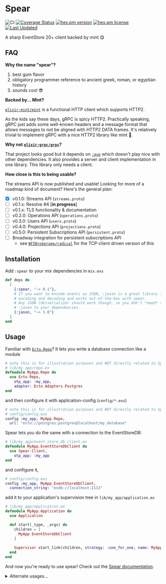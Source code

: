 # Spear

![CI](https://github.com/NFIBrokerage/spear/workflows/CI/badge.svg)
[![Coverage Status](https://coveralls.io/repos/github/NFIBrokerage/spear/badge.svg)](https://coveralls.io/github/NFIBrokerage/spear)
[![hex.pm version](https://img.shields.io/hexpm/v/spear.svg)](https://hex.pm/packages/spear)
[![hex.pm license](https://img.shields.io/hexpm/l/spear.svg)](https://github.com/NFIBrokerage/spear/blob/master/LICENSE)
[![Last Updated](https://img.shields.io/github/last-commit/NFIBrokerage/spear.svg)](https://github.com/NFIBrokerage/spear/commits/main)

A sharp EventStore 20+ client backed by mint :yum:

## FAQ

**Why the name "spear"?**

1. best gum flavor
1. obligatory programmer reference to ancient greek, roman, or egyptian history
1. sounds cool :sunglasses:

**Backed by... Mint?**

[`elixir-mint/mint`](https://github.com/elixir-mint/mint) is a functional
HTTP client which supports HTTP2.

As the kids say these days, gRPC is spicy HTTP2. Practically speaking,
gRPC just adds some well-known headers and a message format that allows
messages to not be aligned with HTTP2 DATA frames.  It's relatively trivial
to implement gRPC with a nice HTTP2 library like mint :slightly_smiling_face:.

**Why not [`elixir-grpc/grpc`](https://github.com/elixir-grpc/grpc)?**

That project looks good but it depends on
[`:gun`](https://github.com/ninenines/gun) which doesn't play nice with
other dependencies. It also provides a server and client implementation in
one library. This library only needs a client.

<!--

Wanted to keep this #shade out of the online+viewable readme:

Also the code hygiene is... questionable 🤔
https://github.com/elixir-grpc/grpc/blob/eff8a8828d27ddd7f63a3c1dd5aae86246df215e/lib/grpc/adapter/gun.ex#L170-L262

-->

**How close is this to being usable?**

The streams API is now published and usable! Looking for more of a roadmap
kind of document? Here's the general plan:

- [x] v0.1.0: Streams API (`streams.proto`)
- [ ] v0.1.x: Resolve #4 [**in progress**]
- [ ] v0.1.x: TLS functionality & documentation
- [ ] v0.2.0: Operations API (`operations.proto`)
- [ ] v0.3.0: Users API (`users.proto`)
- [ ] v0.4.0: Projections API (`projections.proto`)
- [ ] v0.5.0: Persistent Subscriptions API (`persistent.proto`)
- [ ] Broadway integration for persistent subscriptions API
    - see [`NFIBrokerage/radical`](https://github.com/NFIBrokerage/radical) for the TCP-client driven version of this

<!--

Broadway integration tentatively called `volley`. Please don't squat the hexpm
package for that :)

-->

## Installation

Add `:spear` to your mix dependencies in `mix.exs`

```elixir
def deps do
  [
    {:spear, "~> 0.1"},
    # If you want to encode events as JSON, :jason is a great library for
    # encoding and decoding and works out-of-the-box with spear.
    # Any JSON (de)serializer should work though, so you don't *need* to add
    # :jason to your dependencies.
    {:jason, "~> 1.0"}
  ]
end
```

## Usage

Familiar with [`Ecto.Repo`](https://hexdocs.pm/ecto/Ecto.Repo.html)? It lets
you write a database connection like a module

```elixir
# note this is for illustration purposes and NOT directly related to Spear
# lib/my_app/repo.ex
defmodule MyApp.Repo do
  use Ecto.Repo,
    otp_app: :my_app,
    adapter: Ecto.Adapters.Postgres
end
```

and then configure it with application-config (`config/*.exs`)

```elixir
# note this is for illustration purposes and NOT directly related to Spear
# config/config.exs
config :my_app, MyApp.Repo,
  url: "ecto://postgres:postgres@localhost/my_database"
```

Spear lets you do the same with a connection to the EventStoreDB:

```elixir
# lib/my_app/event_store_db_client.ex
defmodule MyApp.EventStoreDbClient do
  use Spear.Client,
    otp_app: :my_app
end
```

and configure it,

```elixir
# config/config.exs
config :my_app, MyApp.EventStoreDbClient,
  connection_string: "esdb://localhost:2113"
```

add it to your application's supervision tree in `lib/my_app/application.ex`

```elixir
# lib/my_app/application.ex
defmodule MyApp.Application do
  use Application

  def start(_type, _args) do
    children = [
      MyApp.EventStoreDbClient
    ]
    
    Supervisor.start_link(children, strategy: :one_for_one, name: MyApp.Supervisor)
  end
end
```

And now you're ready to use spear! Check out the [Spear
documentation](https://hexdocs.pm/spear/Spear.html).

<details><summary>Alternate usages...</summary>
<br>

A `Spear.Connection` is just a regular ole' GenServer with a default of pulling
configuration from application-config. You can start a `Spear.Connection`
like any other process, even in IEx! Plus you can provide the configuration
straight to the `Spear.Connection.start_link/1` function.

Let's use the new `Mix.install/1` function from Elixir 1.12 to try out
Spear. Say that you have an EventStoreDB instance running locally with the
`--insecure option`.

```elixir
iex> Mix.install([:spear, :jason])
# a bunch of installation text here
:ok
iex> {:ok, conn} = Spear.Connection.start_link(connection_string: "esdb://localhost:2113")
{:ok, #PID<0.1518.0>}
iex> event = Spear.Event.new("IExAndSpear", %{"hello" => "world"})      
%Spear.Event{
  body: %{"hello" => "world"},
  id: "9e3a8bcf-0c22-4a38-85c6-2054a0342ec8",
  metadata: %{content_type: "application/json", custom_metadata: ""},
  type: "IExAndSpear"
}
iex> [event] |> Spear.append(conn, "MySpearDemo")
:ok
iex> Spear.stream!(conn, "MySpearDemo")
#Stream<[
  enum: #Function<62.80860365/2 in Stream.unfold/2>,
  funs: [#Function<48.80860365/1 in Stream.map/2>]
]>
iex> Spear.stream!(conn, "MySpearDemo") |> Enum.to_list()
[
  %Spear.Event{
    body: %{"hello" => "world"},
    id: "9e3a8bcf-0c22-4a38-85c6-2054a0342ec8",
    metadata: %{
      commit_position: 18446744073709551615,
      content_type: "application/json",
      created: ~U[2021-04-12 20:05:17.757215Z],
      custom_metadata: "",
      prepare_position: 18446744073709551615,
      stream_name: "MySpearDemo",
      stream_revision: 0
    },
    type: "IExAndSpear"
  }
]
```

And we're up and running reading and writing events!

</details>
